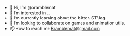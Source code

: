 - 👋 Hi, I’m @bramblemat
- 👀 I’m interested in ...
- 🌱 I’m currently learning about the blitter. ST/Jag.
- 💞️ I’m looking to collaborate on games and animation utils.
- 📫 How to reach me Bramblemat@gmail.com

<!---
bramblemat/bramblemat is a ✨ special ✨ repository because its `README.md` (this file) appears on your GitHub profile.
You can click the Preview link to take a look at your changes.
--->
